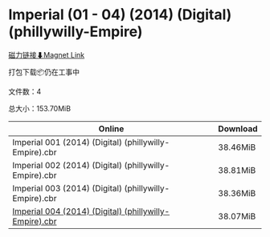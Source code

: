 # Imperial (01 - 04) (2014) (Digital) (phillywilly-Empire)

[磁力链接⬇Magnet Link](magnet:?xt=urn:btih:337c4aa59b63d15d1c99c1cabd9d85f52f5301a5&dn=Imperial%20%2801%20-%2004%29%20%282014%29%20%28Digital%29%20%28phillywilly-Empire%29)

打包下载📦仍在工事中

文件数：4

总大小：153.70MiB

Online | Download
--- | ---
Imperial 001 (2014) (Digital) (phillywilly-Empire).cbr | 38.46MiB
Imperial 002 (2014) (Digital) (phillywilly-Empire).cbr | 38.81MiB
Imperial 003 (2014) (Digital) (phillywilly-Empire).cbr | 38.36MiB
[Imperial 004 (2014) (Digital) (phillywilly-Empire).cbr](https://github.com/alicewish/markdown/blob/master/comic/Imperial-004-2014-Digital-phillywilly-Empire-cbr.md) | 38.07MiB